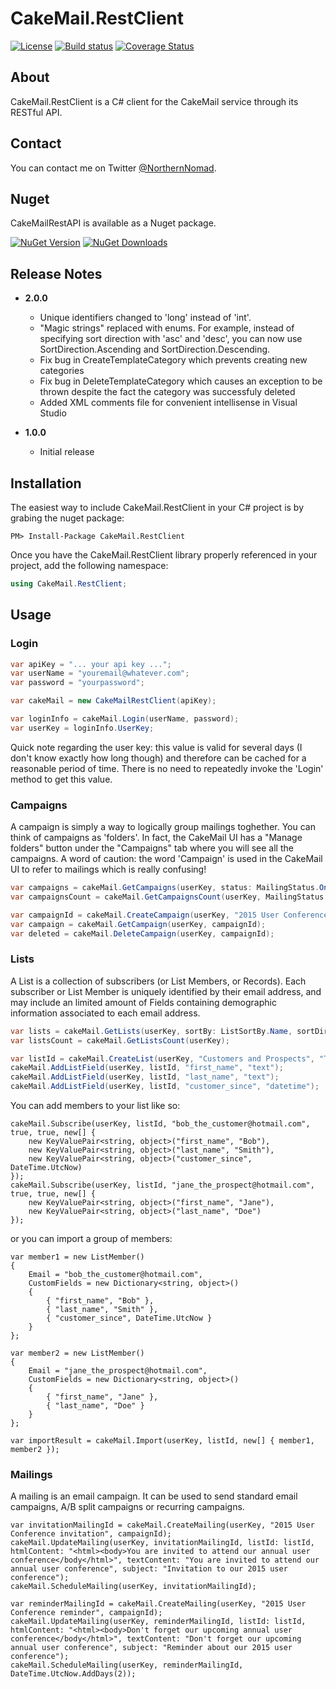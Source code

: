 # CakeMail.RestClient

[![License](https://img.shields.io/badge/license-MIT-blue.svg)](http://jericho.mit-license.org/)
[![Build status](https://ci.appveyor.com/api/projects/status/m8lsx7snrc5jdrdi?svg=true)](https://ci.appveyor.com/project/Jericho/cakemail-restclient)
[![Coverage Status](https://coveralls.io/repos/Jericho/CakeMail.RestClient/badge.svg)](https://coveralls.io/r/Jericho/CakeMail.RestClient)

## About

CakeMail.RestClient is a C# client for the CakeMail service through its RESTful API.

## Contact

You can contact me on Twitter [@NorthernNomad](https://twitter.com/northernnomad).

## Nuget

CakeMailRestAPI is available as a Nuget package.

[![NuGet Version](http://img.shields.io/nuget/v/CakeMail.RestClient.svg)](https://www.nuget.org/packages/CakeMail.RestClient/)
[![NuGet Downloads](http://img.shields.io/nuget/dt/CakeMail.RestClient.svg)](https://www.nuget.org/packages/CakeMail.RestClient/)

## Release Notes

+ **2.0.0**
    - Unique identifiers changed to 'long' instead of 'int'.
    - "Magic strings" replaced with enums. For example, instead of specifying sort direction with 'asc' and 'desc', you can now use SortDirection.Ascending and SortDirection.Descending.
    - Fix bug in CreateTemplateCategory which prevents creating new categories
    - Fix bug in DeleteTemplateCategory which causes an exception to be thrown despite the fact the category was successfuly deleted
    - Added XML comments file for convenient intellisense in Visual Studio

+ **1.0.0**
    - Initial release

## Installation

The easiest way to include CakeMail.RestClient in your C# project is by grabing the nuget package:

```
PM> Install-Package CakeMail.RestClient
```

Once you have the CakeMail.RestClient library properly referenced in your project, add the following namespace:

```csharp
using CakeMail.RestClient;
```

## Usage

### Login

```csharp
var apiKey = "... your api key ...";
var userName = "youremail@whatever.com";
var password = "yourpassword";

var cakeMail = new CakeMailRestClient(apiKey);

var loginInfo = cakeMail.Login(userName, password);
var userKey = loginInfo.UserKey;
```

Quick note regarding the user key: this value is valid for several days (I don't know exactly how long though) and therefore can be cached for a reasonable period of time. There is no need to repeatedly invoke the 'Login' method to get this value.

### Campaigns

A campaign is simply a way to logically group mailings toghether. You can think of campaigns as 'folders'. In fact, the CakeMail UI has a "Manage folders" button under the "Campaigns" tab where you will see all the campaigns.
A word of caution: the word 'Campaign' is used in the CakeMail UI to refer to mailings which is really confusing!

```csharp
var campaigns = cakeMail.GetCampaigns(userKey, status: MailingStatus.Ongoing, sortBy: MailingSortBy.Name, sortDirection: SortDirection.Ascending, limit: 50, offset: 0);
var campaignsCount = cakeMail.GetCampaignsCount(userKey, MailingStatus.Ongoing);

var campaignId = cakeMail.CreateCampaign(userKey, "2015 User Conference");
var campaign = cakeMail.GetCampaign(userKey, campaignId);
var deleted = cakeMail.DeleteCampaign(userKey, campaignId);

```

### Lists

A List is a collection of subscribers (or List Members, or Records). Each subscriber or List Member is uniquely identified by their email address, and may include an limited amount of Fields containing demographic information associated to each email address.

```csharp
var lists = cakeMail.GetLists(userKey, sortBy: ListSortBy.Name, sortDirection: SortDirection.Descending, limit: 50, offset: 0);
var listsCount = cakeMail.GetListsCount(userKey);

var listId = cakeMail.CreateList(userKey, "Customers and Prospects", "The XYZ Marketing Group", "marketing@yourcompany.com", true);
cakeMail.AddListField(userKey, listId, "first_name", "text");
cakeMail.AddListField(userKey, listId, "last_name", "text");
cakeMail.AddListField(userKey, listId, "customer_since", "datetime");
```

You can add members to your list like so:
```
cakeMail.Subscribe(userKey, listId, "bob_the_customer@hotmail.com", true, true, new[] {
    new KeyValuePair<string, object>("first_name", "Bob"), 
    new KeyValuePair<string, object>("last_name", "Smith"), 
    new KeyValuePair<string, object>("customer_since", DateTime.UtcNow) 
});
cakeMail.Subscribe(userKey, listId, "jane_the_prospect@hotmail.com", true, true, new[] {
    new KeyValuePair<string, object>("first_name", "Jane"), 
    new KeyValuePair<string, object>("last_name", "Doe")
});
```
or you can import a group of members:
```
var member1 = new ListMember()
{
    Email = "bob_the_customer@hotmail.com",
    CustomFields = new Dictionary<string, object>()
    {
        { "first_name", "Bob" },
        { "last_name", "Smith" },
        { "customer_since", DateTime.UtcNow }
    }
};

var member2 = new ListMember()
{
    Email = "jane_the_prospect@hotmail.com",
    CustomFields = new Dictionary<string, object>()
    {
        { "first_name", "Jane" },
        { "last_name", "Doe" }
    }
};

var importResult = cakeMail.Import(userKey, listId, new[] { member1, member2 });
```

### Mailings

A mailing is an email campaign. It can be used to send standard email campaigns, A/B split campaigns or recurring campaigns.

```
var invitationMailingId = cakeMail.CreateMailing(userKey, "2015 User Conference invitation", campaignId);
cakeMail.UpdateMailing(userKey, invitationMailingId, listId: listId, htmlContent: "<html><body>You are invited to attend our annual user conference</body</html>", textContent: "You are invited to attend our annual user conference", subject: "Invitation to our 2015 user conference");
cakeMail.ScheduleMailing(userKey, invitationMailingId);

var reminderMailingId = cakeMail.CreateMailing(userKey, "2015 User Conference reminder", campaignId);
cakeMail.UpdateMailing(userKey, reminderMailingId, listId: listId, htmlContent: "<html><body>Don't forget our upcoming annual user conference</body</html>", textContent: "Don't forget our upcoming annual user conference", subject: "Reminder about our 2015 user conference");
cakeMail.ScheduleMailing(userKey, reminderMailingId, DateTime.UtcNow.AddDays(2));
```
